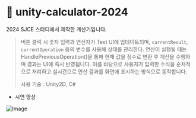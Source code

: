 # 📌 unity-calculator-2024
 2024 SJCE 스터디에서 제작한 계산기입니다.

> 버튼 클릭 시 숫자 입력과 연산자가 Text UI에 업데이트되며, `currentResult`, `currentOperation` 등의 변수를 사용해 상태를 관리한다. 연산이 실행될 때는 HandlePreviousOperation()을 통해 현재 값을 정수로 변환 후 계산을 수행하며 결과는 UI에 즉시 반영됩니다.
> 이를 바탕으로 사용자가 입력한 수식을 순차적으로 처리하고 실시간으로 연산 결과를 화면에 표시하는 방식으로 동작합니다.
>
> 사용 기술 : Unity2D, C#

+ 시연 영상
    
 ![Image](https://github.com/user-attachments/assets/4c3bd004-d63a-4992-8026-462d6f16fcd8) 
